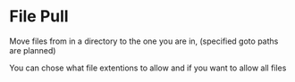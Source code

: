# File Pull


Move files from in a directory to the one you are in, (specified goto paths are planned)

You can chose what file extentions to allow and if you want to allow all files